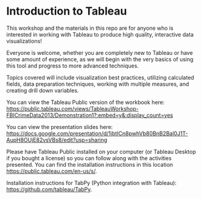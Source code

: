 # Introduction to Tableau

This workshop and the materials in this repo are for anyone who is interested in working with Tableau to produce high quality, interactive data visualizations!

Everyone is welcome, whether you are completely new to Tableau or have some amount of experience, as we will begin with the very basics of using this tool and progress to more advanced techniques.

Topics covered will include visualization best practices, utilizing calculated fields, data preparation techniques, working with multiple measures, and creating drill down variables.

You can view the Tableau Public version of the workbook here: https://public.tableau.com/views/TableauWorkshop-FBICrimeData2013/Demonstration1?:embed=y&:display_count=yes

You can view the presentation slides here:
https://docs.google.com/presentation/d/1jbtICn8pwhVb80BnB2Bal0J1T-AupH8OUjE82vsVBs8/edit?usp=sharing

Please have Tableau Public installed on your computer (or Tableau Desktop if you bought a license) so you can follow along with the activities presented. You can find the installation instructions in this location https://public.tableau.com/en-us/s/.

Installation instructions for TabPy (Python integration with Tableau): https://github.com/tableau/TabPy.
